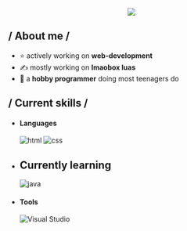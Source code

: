 <p align = center ><img src="https://i.imgur.com/UyWz30j.png"> </p>

<div>

<h2 > / About me /</h2>
  
- ⭐ actively working on **web-development**
- ✍️ mostly working on **lmaobox luas**
- 👾 a **hobby programmer** doing most teenagers do
  
<h2> / Current skills / </h2>
  
- <h4> Languages </h4>
  <img src = "https://img.shields.io/badge/-HTML%20%2F%20HTML5-orange" alt = "html" />
  <img src = "https://img.shields.io/badge/-CSS-blue" alt = "css" />
  
- <h2> Currently learning </h2>
    <img src = "https://img.shields.io/badge/-Java-important" alt = "java" />
  
- <h4> Tools </h4>
  <img src = "https://img.shields.io/badge/-Visual%20Studio-blue" alt = "Visual Studio" />
  
  
  </br></br>
  
  </div>
